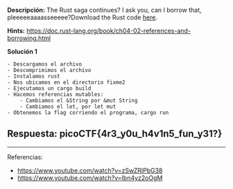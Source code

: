 
**Descripción:**
The Rust saga continues? I ask you, can I borrow that, pleeeeeaaaasseeeee?Download the Rust code [here](https://challenge-files.picoctf.net/c_verbal_sleep/babfbee79718a6363826ba86300173ffde6d81577e9dd07d4130c53a7eecf6c3/fixme2.tar.gz).

**Hints:**
https://doc.rust-lang.org/book/ch04-02-references-and-borrowing.html


**Solución 1**

```
- Descargamos el archivo
- Descomprimimos el archivo
- Instalamos rust
- Nos ubicamos en el directorio fixme2
- Ejecutamos un cargo build
- Hacemos referencias mutables:
	- Cambiamos el &String por &mut String
	- Cambiamos el let, por let mut
- Obtenemos la flag corriendo el programa, cargo run
```


## Respuesta: **picoCTF{4r3_y0u_h4v1n5_fun_y31?}**
---
Referencias: 
- https://www.youtube.com/watch?v=zSwZRlPbG38
- https://www.youtube.com/watch?v=Ibn4yz2oOgM


